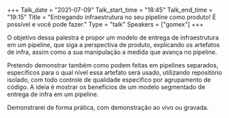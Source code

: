 +++
Talk_date = "2021-07-09"
Talk_start_time = "18:45"
Talk_end_time = "19:15"
Title = "Entregando infraestrutura no seu pipeline como produto! É possível e você pode fazer."
Type = "talk"
Speakers = ["gomex"]
+++

O objetivo dessa palestra é propor um modelo de entrega de infraestrutura em um pipeline, que siga a perspectiva de produto, explicando os artefatos de infra, assim como a sua manipulação a medida que avança no pipeline.

Pretendo demonstrar também como podem feitas em pipelines separados, específicos para o qual nível essa artefato será usado, utilizando repositório isolado, com todo controle de qualidade especifico por agrupamento de código. A ideia é mostrar os benefícios de um modelo segmentado de entrega de infra em um pipeline.

Demonstrarei de forma prática, com demonstração ao vivo ou gravada.